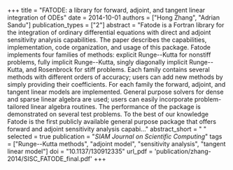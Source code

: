 +++
title = "FATODE: a library for forward, adjoint, and tangent linear integration of ODEs"
date = 2014-10-01
authors = ["Hong Zhang", "Adrian Sandu"]
publication_types = ["2"]
abstract = "Fatode is a Fortran library for the integration of ordinary differential equations with direct and adjoint sensitivity analysis capabilities. The paper describes the capabilities, implementation, code organization, and usage of this package. Fatode implements four families of methods: explicit Runge--Kutta for nonstiff problems, fully implicit Runge--Kutta, singly diagonally implicit Runge--Kutta, and Rosenbrock for stiff problems. Each family contains several methods with different orders of accuracy; users can add new methods by simply providing their coefficients. For each family the forward, adjoint, and tangent linear models are implemented. General purpose solvers for dense and sparse linear algebra are used; users can easily incorporate problem-tailored linear algebra routines. The performance of the package is demonstrated on several test problems. To the best of our knowledge Fatode is the first publicly available general purpose package that offers forward and adjoint sensitivity analysis capabi..."
abstract_short = " "
selected = true
publication = "*SIAM Journal on Scientific Computing*"
tags = ["Runge--Kutta methods", "adjoint model", "sensitivity analysis", "tangent linear model"]
doi = "10.1137/130912335"
url_pdf = 'publication/zhang-2014/SISC_FATODE_final.pdf'
+++

